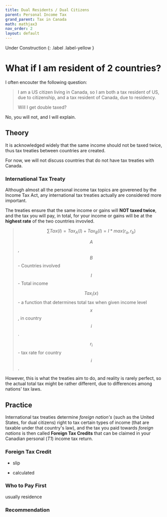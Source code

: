 ```yaml
---
title: Dual Residents / Dual Citizens
parent: Personal Income Tax
grand_parent: Tax in Canada
math: mathjax3
nav_order: 2
layout: default
---
```


<div class="page status" markdown="1">
Under Construction
{: .label .label-yellow }
</div>

# **What if I am resident of 2 countries?**

I often encouter the following question:

> I am a US citizen living in Canada, so I am both a tax resident of US, due to citizenship, and a tax resident of Canada, due to residency. 
>
> Will I get double taxed?

No, you will not, and I will explain.

## Theory

It is acknowledged widely that the same income should not be taxed twice, thus tax treaties between countries are created.

For now, we will not discuss countries that do not have tax treaties with Canada.

### **International Tax Treaty**

Although almost all the personal income tax topics are goverened by the Income Tax Act, any international tax treaties actually are considered more important.

The treaties ensure that the same income or gains will **NOT taxed twice**, and the tax you will pay, in total, for your income or gains will be at the **highest rate** of the two countries invovled.

>$$ \sum{Tax(I)} = Tax_{A}(I) + Tax_{B}(I) = I * max(r_a, r_b) $$
>
> $$A$$, $$B$$ - Countries involved
>
> $$I$$ - Total income
>
> $$Tax_{i}(x)$$ - a function that determines total tax when given income level $$x$$, in country $$i$$.
>
> $$r_{i}$$ - tax rate for country $$i$$.

However, this is what the treaties aim to do, and reality is rarely perfect, so the actual total tax might be rather different, due to differences among nations' tax laws.


## Practice

International tax treaties determine *foreign nation's* (such as the United States, for dual citizens) right to tax certain types of income (that are taxable under that country's law), and the tax you paid towards *foreign nations* is then called **Foreign Tax Credits** that can be claimed in your Canadian personal (*T1*) income tax return.

### Foreign Tax Credit
- slip

- calculated

### Who to Pay First

usually residence

### Recommendation
